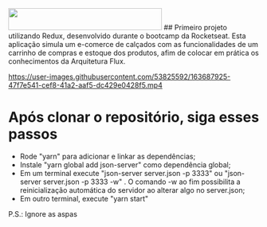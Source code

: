 <img src="https://i.ibb.co/0Vyw8Ln/rocketlogoshoes.png" width="308" height="44"/>
## Primeiro projeto utilizando Redux, desenvolvido durante o bootcamp da Rocketseat. Esta aplicação simula um e-comerce de calçados com as funcionalidades de um carrinho de compras e estoque dos produtos, afim de colocar em prática os conhecimentos da Arquitetura Flux.

https://user-images.githubusercontent.com/53825592/163687925-47f7e541-cef8-41a2-aaf5-dc429e0428f5.mp4

<h1>Após clonar o repositório, siga esses passos</h1>
<ul>
<li>Rode "yarn" para adicionar e linkar as dependências;</li>
<li>Instale "yarn global add json-server" como dependência global;</li>
<li>Em um terminal execute "json-server server.json -p 3333" ou "json-server server.json -p 3333 -w" . O comando -w ao fim possibilita a reinicialização automática do servidor ao alterar algo no server.json;</li>
<li>Em outro terminal, execute "yarn start"</li>
</ul>
P.S.: Ignore as aspas
